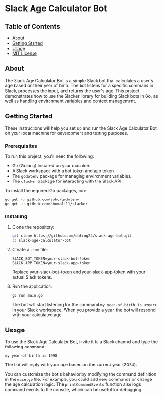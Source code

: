 # Slack Age Calculator Bot

## Table of Contents

- [About](#about)
- [Getting Started](#getting-started)
- [Usage](#usage)
- [MIT License](./LICENSE)

## About

The Slack Age Calculator Bot is a simple Slack bot that calculates a user's age based on their year of birth. The bot listens for a specific command in Slack, processes the input, and returns the user's age. This project demonstrates how to use the Slacker library for building Slack bots in Go, as well as handling environment variables and context management.

## Getting Started

These instructions will help you set up and run the Slack Age Calculator Bot on your local machine for development and testing purposes.

### Prerequisites

To run this project, you'll need the following:

- Go (Golang) installed on your machine.
- A Slack workspace with a bot token and app token.
- The `godotenv` package for managing environment variables.
- The `slacker` package for interacting with the Slack API.

To install the required Go packages, run:

```bash
go get -u github.com/joho/godotenv
go get -u github.com/shomali11/slacker
```

### Installing

1. Clone the repository:

   ```bash
   git clone https://github.com/daking24/slack-age-bot.git
   cd slack-age-calculator-bot
   ```

2. Create a `.env` file:

   ```env
   SLACK_BOT_TOKEN=your-slack-bot-token
   SLACK_APP_TOKEN=your-slack-app-token
   ```

   Replace your-slack-bot-token and your-slack-app-token with your actual Slack tokens.

3. Run the application:

   ```bash
   go run main.go
   ```

   The bot will start listening for the command `my year-of-birth is <year>` in your Slack workspace. When you provide a year, the bot will respond with your calculated age.

## Usage

To use the Slack Age Calculator Bot, invite it to a Slack channel and type the following command:

```text
my year-of-birth is 1998
```

The bot will reply with your age based on the current year (2024).

You can customize the bot's behavior by modifying the command definition in the `main.go` file. For example, you could add new commands or change the age calculation logic. The `printCommandEvents` function also logs command events to the console, which can be useful for debugging.
